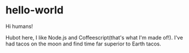 # hello-world

Hi humans!

Hubot here, I like Node.js and Coffeescript(that's what I'm made of!).
I've had tacos on the moon and find time far superior to Earth tacos.
